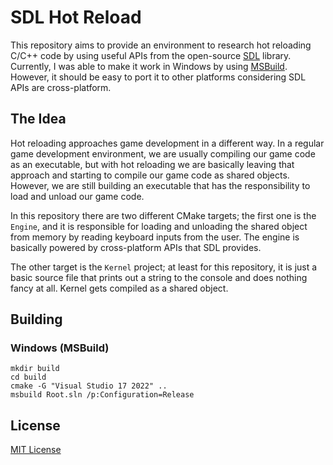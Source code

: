 # SDL Hot Reload

This repository aims to provide an environment to research hot reloading C/C++ code by using useful APIs from the
open-source [SDL](https://www.libsdl.org/) library. Currently, I was able to make it work in Windows by
using [MSBuild](https://github.com/dotnet/msbuild). However, it should be easy
to port it to other platforms considering SDL APIs are cross-platform.

## The Idea

Hot reloading approaches game development in a different way. In a regular game development environment, we are usually
compiling our game code as an executable, but with hot reloading we are basically leaving that approach and starting to
compile our game code as shared objects. However, we are still building an executable that has the responsibility to
load and unload our game code.

In this repository there are two different CMake targets; the first one is the `Engine`, and it is responsible for
loading and unloading the shared object from memory by reading keyboard inputs from the user. The engine is basically
powered by cross-platform APIs that SDL provides.

The other target is the `Kernel` project; at least for this repository, it is just a basic source file that prints out a
string to the console and does nothing fancy at all. Kernel gets compiled as a shared object.

## Building

### Windows (MSBuild)

```
mkdir build
cd build
cmake -G "Visual Studio 17 2022" ..
msbuild Root.sln /p:Configuration=Release
```

## License

[MIT License](https://github.com/iozsaygi/sdl-hot-reload/blob/main/LICENSE)
